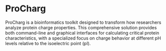 # ProCharg
ProCharg is a bioinformatics toolkit designed to transform how researchers analyze protein charge properties. This comprehensive solution provides both command-line and graphical interfaces for calculating critical protein characteristics, with a specialized focus on charge behavior at different pH levels relative to the isoelectric point (pI).
